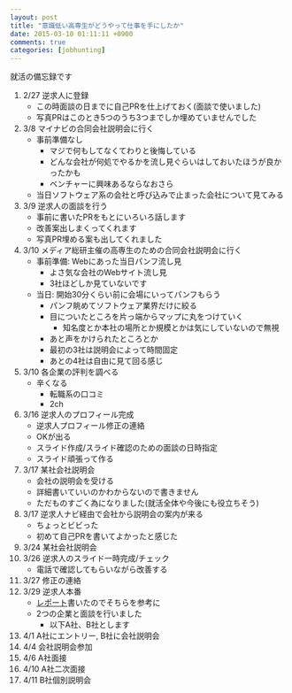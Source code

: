 ```yaml
---
layout: post
title: "意識低い高専生がどうやって仕事を手にしたか"
date: 2015-03-10 01:11:11 +0900
comments: true
categories: [jobhunting]
---
```


就活の備忘録です  

<!-- more -->

1. 2/27 逆求人に登録
	+ この時面談の日までに自己PRを仕上げておく(面談で使いました)
	+ 写真PRはこのとき5つのうち3つまでしか埋めていませんでした
1. 3/8 マイナビの合同会社説明会に行く
	+ 事前準備なし
		+ マジで何もしてなくてわりと後悔している
		+ どんな会社が何処でやるかを流し見ぐらいはしておいたほうが良かったかも
		+ ベンチャーに興味あるならなおさら
	+ 当日ソフトウェア系の会社と呼び込みで止まった会社について見てみる
1. 3/9 逆求人の面談を行う
	+ 事前に書いたPRをもとにいろいろ話します
	+ 改善案出しまくってくれます
	+ 写真PR埋める案も出してくれました
1. 3/10 メディア総研主催の高専生のための合同会社説明会に行く
	+ 事前準備: Webにあった当日パンフ流し見
		+ よさ気な会社のWebサイト流し見
		+ 3社ほどしか見ていないです
	+ 当日: 開始30分くらい前に会場にいってパンフもらう
		+ パンフ眺めてソフトウェア業界だけに絞る
		+ 目についたところを片っ端からマップに丸をつけていく
			+ 知名度とか本社の場所とか規模とかは気にしていないので無視
		+ あと声をかけられたところとか
		+ 最初の3社は説明会によって時間固定
		+ あとの4社は自由に見て回る感じ
1. 3/10 各企業の評判を調べる
	+ 辛くなる
		+ 転職系の口コミ
		+ 2ch
1. 3/16 逆求人のプロフィール完成
	+ 逆求人プロフィール修正の連絡
	+ OKが出る
	+ スライド作成/スライド確認のための面談の日時指定
	+ スライド頑張って作る
1. 3/17 某社会社説明会
	+ 会社の説明会を受ける
	+ 詳細書いていいのかわからないので書きません
	+ ただものすごく為になりました(就活全体や今後にも役立ちそう)
1. 3/17 逆求人ナビ経由で会社から説明会の案内が来る
	+ ちょっとビビった
	+ 初めて自己PRを書いてよかったと感じた
1. 3/24 某社会社説明会
1. 3/26 逆求人のスライド一時完成/チェック
	+ 電話で確認してもらいながら改善する
1. 3/27 修正の連絡
1. 3/29 逆求人本番
	+ [レポート](/blog/2015/03/30/student-hunting-report/)書いたのでそちらを参考に
	+ 2つの企業と面談を行いました
		+ 以下A社、B社とします
1. 4/1 A社にエントリー, B社に会社説明会
1. 4/4 会社説明会参加
1. 4/6 A社面接
1. 4/10 A社二次面接
1. 4/11 B社個別説明会
